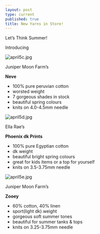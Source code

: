 ```yaml
---
layout: post
type: current
published: true
title: New Yarns in Store!
---
```

Let’s Think Summer!

Introducing

![april5c.jpg]({{site.baseurl}}/news/img/april5c.jpg)

Juniper Moon Farm’s

**Neve**

- 100% pure peruvian cotton
- worsted weight
- 7 gorgeous shades in stock
- beautiful spring colours
- knits on 4.0-4.5mm needle

![april5d.jpg]({{site.baseurl}}/news/img/april5d.jpg)

Ella Rae’s

**Phoenix dk Prints**

- 100% pure Egyptian cotton
- dk weight
- beautiful bright spring colours
- great for kids items or a top for yourself
- knits on 3.5-3.75mm needle

![april5e.jpg]({{site.baseurl}}/news/img/april5e.jpg)

Juniper Moon Farm’s

**Zooey**

- 60% cotton, 40% linen
- sport(light dk) weight
- gorgeous soft summer tones
- beautiful for summer tanks & tops
- knits on 3.25-3.75mm needle
